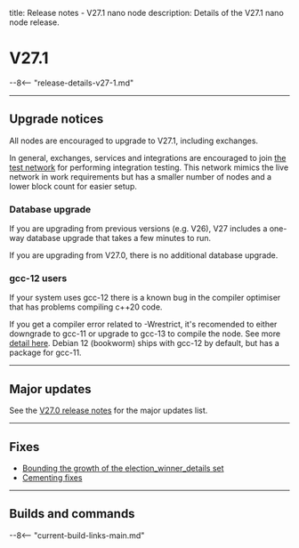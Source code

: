 title: Release notes - V27.1 nano node
description: Details of the V27.1 nano node release.

# V27.1

--8<-- "release-details-v27-1.md"

---

## Upgrade notices

All nodes are encouraged to upgrade to V27.1, including exchanges.

In general, exchanges, services and integrations are encouraged to join [the test network](../running-a-node/test-network.md) for performing integration testing. This network mimics the live network in work requirements but has a smaller number of nodes and a lower block count for easier setup.

### Database upgrade

If you are upgrading from previous versions (e.g. V26), V27 includes a one-way database upgrade that takes a few minutes to run.

If you are upgrading from V27.0, there is no additional database upgrade.

### gcc-12 users

If your system uses gcc-12 there is a known bug in the compiler optimiser that has problems compiling c++20 code.

If you get a compiler error related to -Wrestrict, it's recomended to either downgrade to gcc-11 or upgrade to gcc-13 to compile the node. See more [detail here](https://gcc.gnu.org/bugzilla/show_bug.cgi?id=105329). Debian 12 (bookworm) ships with gcc-12 by default, but has a package for gcc-11.

---

## Major updates

See the [V27.0 release notes](../release-v27-0.md) for the major updates list.

---

## Fixes 

* [Bounding the growth of the election_winner_details set](https://github.com/nanocurrency/nano-node/pull/4720)
* [Cementing fixes](https://github.com/nanocurrency/nano-node/pull/4722)

---

## Builds and commands

--8<-- "current-build-links-main.md"
